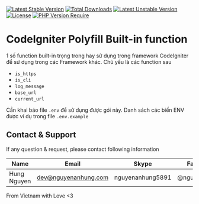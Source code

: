 [![Latest Stable Version](http://poser.pugx.org/nguyenanhung/polyfill-codeigniter-built-in/v)](https://packagist.org/packages/nguyenanhung/polyfill-codeigniter-built-in) [![Total Downloads](http://poser.pugx.org/nguyenanhung/polyfill-codeigniter-built-in/downloads)](https://packagist.org/packages/nguyenanhung/polyfill-codeigniter-built-in) [![Latest Unstable Version](http://poser.pugx.org/nguyenanhung/polyfill-codeigniter-built-in/v/unstable)](https://packagist.org/packages/nguyenanhung/polyfill-codeigniter-built-in) [![License](http://poser.pugx.org/nguyenanhung/polyfill-codeigniter-built-in/license)](https://packagist.org/packages/nguyenanhung/polyfill-codeigniter-built-in) [![PHP Version Require](http://poser.pugx.org/nguyenanhung/polyfill-codeigniter-built-in/require/php)](https://packagist.org/packages/nguyenanhung/polyfill-codeigniter-built-in)

# CodeIgniter Polyfill Built-in function

1 số function built-in trọng trong hay sử dụng trong framework CodeIgniter để sử dụng trong các Framework khác. Chủ yếu là các function sau

- `is_https`
- `is_cli`
- `log_message`
- `base_url`
- `current_url`

Cần khai báo file `.env` để sử dụng được gói này. Danh sách các biến ENV được ví dụ trong file `.env.example`

## Contact & Support

If any question & request, please contact following information

| Name        | Email                | Skype            | Facebook      |
|-------------|----------------------|------------------|---------------|
| Hung Nguyen | dev@nguyenanhung.com | nguyenanhung5891 | @nguyenanhung |

From Vietnam with Love <3

